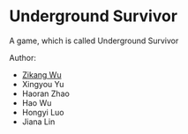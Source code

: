 # Underground Survivor
A game, which is called Underground Survivor  

Author:
- [Zikang Wu](https://github.com/ZZAACCC)
- Xingyou Yu
- Haoran Zhao
- Hao Wu
- Hongyi Luo
- Jiana Lin

